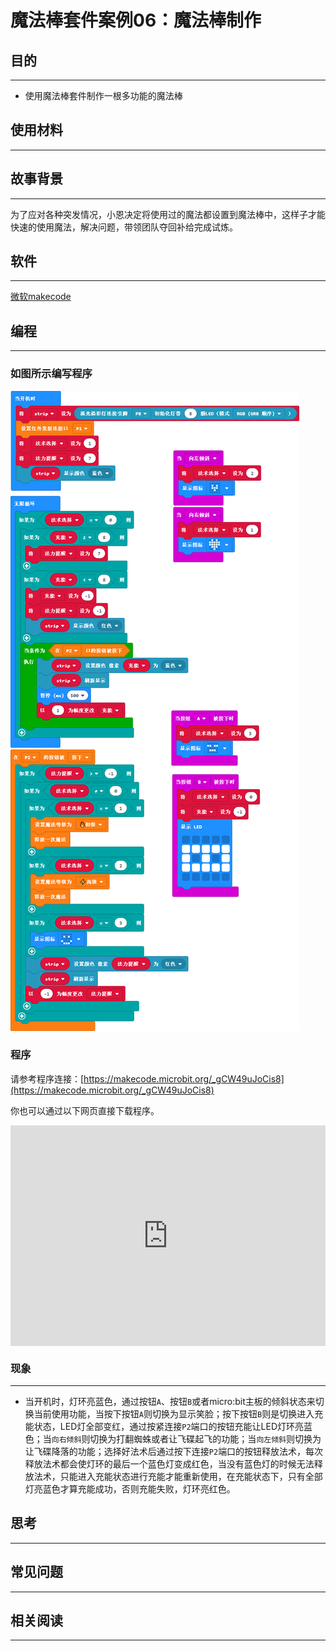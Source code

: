 # 魔法棒套件案例06：魔法棒制作

## 目的
---

- 使用魔法棒套件制作一根多功能的魔法棒

## 使用材料
---



## 故事背景
---
为了应对各种突发情况，小恩决定将使用过的魔法都设置到魔法棒中，这样子才能快速的使用魔法，解决问题，带领团队夺回补给完成试炼。

## 软件
---

[微软makecode](https://makecode.microbit.org/#)

## 编程
---

### 如图所示编写程序





![](./images/magicwand_case_06_07.png)


### 程序

请参考程序连接：[https://makecode.microbit.org/_gCW49uJoCis8](https://makecode.microbit.org/_gCW49uJoCis8)

你也可以通过以下网页直接下载程序。

<div style="position:relative;height:0;padding-bottom:70%;overflow:hidden;"><iframe style="position:absolute;top:0;left:0;width:100%;height:100%;" src="https://makecode.microbit.org/#pub:_gCW49uJoCis8]" frameborder="0" sandbox="allow-popups allow-forms allow-scripts allow-same-origin"></iframe></div>  

### 现象
---
- 当开机时，灯环亮蓝色，通过按钮`A`、按钮`B`或者micro:bit主板的倾斜状态来切换当前使用功能，当按下按钮`A`则切换为显示笑脸；按下按钮`B`则是切换进入充能状态，LED灯全部变红，通过按紧连接`P2`端口的按钮充能让LED灯环亮蓝色；当`向右倾斜`则切换为打翻蜘蛛或者让飞碟起飞的功能；当`向左倾斜`则切换为让飞碟降落的功能；选择好法术后通过按下连接`P2`端口的按钮释放法术，每次释放法术都会使灯环的最后一个蓝色灯变成红色，当没有蓝色灯的时候无法释放法术，只能进入充能状态进行充能才能重新使用，在充能状态下，只有全部灯亮蓝色才算充能成功，否则充能失败，灯环亮红色。





## 思考
---
## 常见问题
---
## 相关阅读  
---
